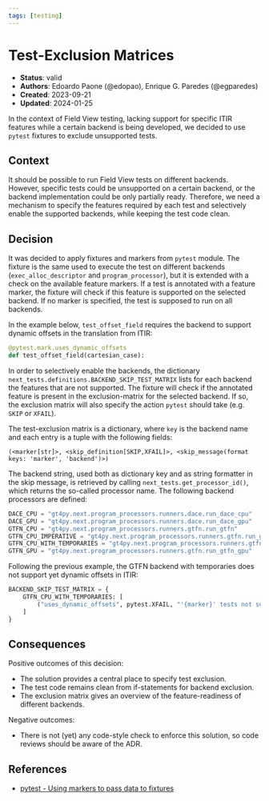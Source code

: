```yaml
---
tags: [testing]
---
```


# Test-Exclusion Matrices

- **Status**: valid
- **Authors**: Edoardo Paone (@edopao), Enrique G. Paredes (@egparedes)
- **Created**: 2023-09-21
- **Updated**: 2024-01-25

In the context of Field View testing, lacking support for specific ITIR features while a certain backend
is being developed, we decided to use `pytest` fixtures to exclude unsupported tests.

## Context

It should be possible to run Field View tests on different backends. However, specific tests could be unsupported
on a certain backend, or the backend implementation could be only partially ready.
Therefore, we need a mechanism to specify the features required by each test and selectively enable
the supported backends, while keeping the test code clean.

## Decision

It was decided to apply fixtures and markers from `pytest` module. The fixture is the same used to execute the test
on different backends (`exec_alloc_descriptor` and `program_processor`), but it is extended with a check on the available feature markers.
If a test is annotated with a feature marker, the fixture will check if this feature is supported on the selected backend.
If no marker is specified, the test is supposed to run on all backends.

In the example below, `test_offset_field` requires the backend to support dynamic offsets in the translation from ITIR:

```python
@pytest.mark.uses_dynamic_offsets
def test_offset_field(cartesian_case):
```

In order to selectively enable the backends, the dictionary `next_tests.definitions.BACKEND_SKIP_TEST_MATRIX`
lists for each backend the features that are not supported.
The fixture will check if the annotated feature is present in the exclusion-matrix for the selected backend.
If so, the exclusion matrix will also specify the action `pytest` should take (e.g. `SKIP` or `XFAIL`).

The test-exclusion matrix is a dictionary, where `key` is the backend name and each entry is a tuple with the following fields:

`(<marker[str]>, <skip_definition[SKIP,XFAIL]>, <skip_message(format keys: 'marker', 'backend')>)`

The backend string, used both as dictionary key and as string formatter in the skip message, is retrieved
by calling `next_tests.get_processor_id()`, which returns the so-called processor name.
The following backend processors are defined:

```python
DACE_CPU = "gt4py.next.program_processors.runners.dace.run_dace_cpu"
DACE_GPU = "gt4py.next.program_processors.runners.dace.run_dace_gpu"
GTFN_CPU = "gt4py.next.program_processors.runners.gtfn.run_gtfn"
GTFN_CPU_IMPERATIVE = "gt4py.next.program_processors.runners.gtfn.run_gtfn_imperative"
GTFN_CPU_WITH_TEMPORARIES = "gt4py.next.program_processors.runners.gtfn.run_gtfn_with_temporaries"
GTFN_GPU = "gt4py.next.program_processors.runners.gtfn.run_gtfn_gpu"
```

Following the previous example, the GTFN backend with temporaries does not support yet dynamic offsets in ITIR:

```python
BACKEND_SKIP_TEST_MATRIX = {
    GTFN_CPU_WITH_TEMPORARIES: [
        ("uses_dynamic_offsets", pytest.XFAIL, "'{marker}' tests not supported by '{backend}' backend"),
    ]
}
```

## Consequences

Positive outcomes of this decision:

- The solution provides a central place to specify test exclusion.
- The test code remains clean from if-statements for backend exclusion.
- The exclusion matrix gives an overview of the feature-readiness of different backends.

Negative outcomes:

- There is not (yet) any code-style check to enforce this solution, so code reviews should be aware of the ADR.

## References <!-- optional -->

- [pytest - Using markers to pass data to fixtures](https://docs.pytest.org/en/6.2.x/fixture.html#using-markers-to-pass-data-to-fixtures)
